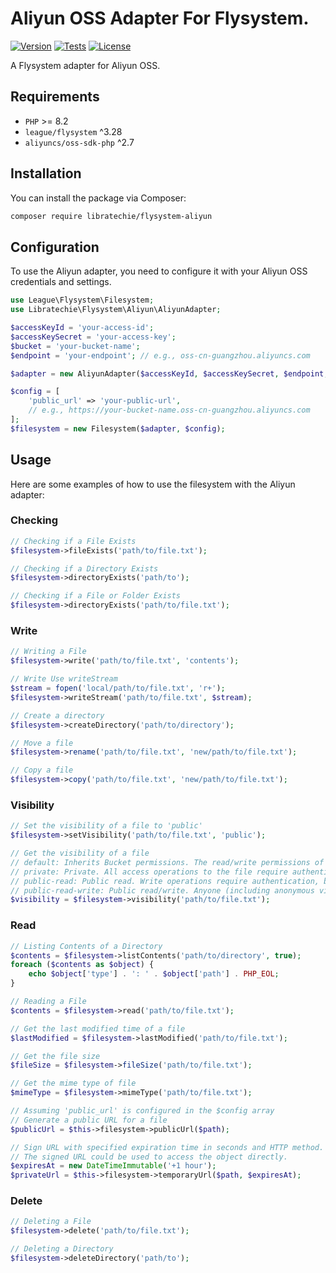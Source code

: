 # Aliyun OSS Adapter For Flysystem.

<p>
<a href="https://packagist.org/packages/libratechie/flysystem-aliyun"><img src="https://poser.pugx.org/libratechie/flysystem-aliyun/version" alt="Version"></a>
<a href="https://github.com/libratechie/flysystem-aliyun/actions/workflows/tests.yml"><img src="https://github.com/libratechie/flysystem-aliyun/actions/workflows/tests.yml/badge.svg?branch=master" alt="Tests"></a>
<a href="https://packagist.org/packages/libratechie/flysystem-aliyun"><img src="https://poser.pugx.org/libratechie/flysystem-aliyun/license" alt="License"></a>
</p>


A Flysystem adapter for Aliyun OSS.

## Requirements

- `PHP` >= 8.2
- `league/flysystem` ^3.28
- `aliyuncs/oss-sdk-php` ^2.7

## Installation

You can install the package via Composer:

```bash
composer require libratechie/flysystem-aliyun
```

## Configuration
To use the Aliyun adapter, you need to configure it with your Aliyun OSS credentials and settings.

```php
use League\Flysystem\Filesystem;
use Libratechie\Flysystem\Aliyun\AliyunAdapter;

$accessKeyId = 'your-access-id';
$accessKeySecret = 'your-access-key';
$bucket = 'your-bucket-name';
$endpoint = 'your-endpoint'; // e.g., oss-cn-guangzhou.aliyuncs.com

$adapter = new AliyunAdapter($accessKeyId, $accessKeySecret, $endpoint, $bucket);

$config = [
    'public_url' => 'your-public-url',
    // e.g., https://your-bucket-name.oss-cn-guangzhou.aliyuncs.com
];
$filesystem = new Filesystem($adapter, $config);
```

## Usage
Here are some examples of how to use the filesystem with the Aliyun adapter:


### Checking
```php
// Checking if a File Exists
$filesystem->fileExists('path/to/file.txt');

// Checking if a Directory Exists
$filesystem->directoryExists('path/to');

// Checking if a File or Folder Exists
$filesystem->directoryExists('path/to/file.txt');
```

### Write
```php
// Writing a File
$filesystem->write('path/to/file.txt', 'contents');

// Write Use writeStream
$stream = fopen('local/path/to/file.txt', 'r+');
$filesystem->writeStream('path/to/file.txt', $stream);

// Create a directory
$filesystem->createDirectory('path/to/directory');

// Move a file
$filesystem->rename('path/to/file.txt', 'new/path/to/file.txt');

// Copy a file
$filesystem->copy('path/to/file.txt', 'new/path/to/file.txt');
```

### Visibility
```php
// Set the visibility of a file to 'public'
$filesystem->setVisibility('path/to/file.txt', 'public');

// Get the visibility of a file
// default: Inherits Bucket permissions. The read/write permissions of individual files are determined by the Bucket's read/write permissions.
// private: Private. All access operations to the file require authentication.
// public-read: Public read. Write operations require authentication, but the file can be read anonymously.
// public-read-write: Public read/write. Anyone (including anonymous visitors) can read and write the file.
$visibility = $filesystem->visibility('path/to/file.txt');
```

### Read
```php
// Listing Contents of a Directory
$contents = $filesystem->listContents('path/to/directory', true);
foreach ($contents as $object) {
    echo $object['type'] . ': ' . $object['path'] . PHP_EOL;
}

// Reading a File
$contents = $filesystem->read('path/to/file.txt');

// Get the last modified time of a file
$lastModified = $filesystem->lastModified('path/to/file.txt');

// Get the file size
$fileSize = $filesystem->fileSize('path/to/file.txt');

// Get the mime type of file
$mimeType = $filesystem->mimeType('path/to/file.txt');

// Assuming 'public_url' is configured in the $config array
// Generate a public URL for a file
$publicUrl = $this->filesystem->publicUrl($path);

// Sign URL with specified expiration time in seconds and HTTP method.
// The signed URL could be used to access the object directly.
$expiresAt = new DateTimeImmutable('+1 hour');
$privateUrl = $this->filesystem->temporaryUrl($path, $expiresAt);
```

### Delete
```php
// Deleting a File
$filesystem->delete('path/to/file.txt');

// Deleting a Directory
$filesystem->deleteDirectory('path/to');
```
